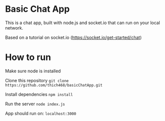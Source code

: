 # Basic Chat App
This is a chat app, built with node.js and socket.io that can run on your local network.

Based on a tutorial on socket.io (https://socket.io/get-started/chat)

# How to run
Make sure node is installed

Clone this repository
    ```git clone https://github.com/thich468/basicChatApp.git```

Install dependencies
    ```npm install```

Run the server
    ```node index.js```

App should run on:
    ```localhost:3000```
